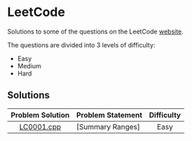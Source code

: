 # LeetCode

Solutions to some of the questions on the LeetCode [website](https://www.leetcode.com "LeetCode").

The questions are divided into 3 levels of difficulty:

*   Easy
*   Medium
*   Hard

## Solutions

| Problem Solution | Problem Statement                                                                                    | Difficulty |
|:----------------:|------------------------------------------------------------------------------------------------------|:----------:|
| [LC0001.cpp]     | [Summary Ranges]                                                                                     | Easy       |


[//]: # (Solutions)

[LC0001.cpp]: Solutions/LC0001.cpp?ts=4
[Two Sum]: [https://leetcode.com/problems/two-sum/](https://leetcode.com/problems/summary-ranges/)
